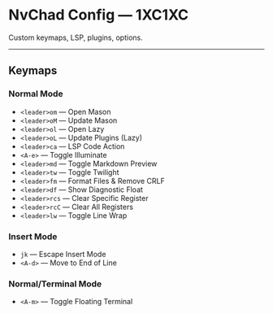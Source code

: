 # NvChad Config — 1XC1XC

Custom keymaps, LSP, plugins, options.

---

## Keymaps

### Normal Mode

* `<leader>om` — Open Mason
* `<leader>oM` — Update Mason
* `<leader>ol` — Open Lazy
* `<leader>oL` — Update Plugins (Lazy)
* `<leader>ca` — LSP Code Action
* `<A-e>` — Toggle Illuminate
* `<leader>md` — Toggle Markdown Preview
* `<leader>tw` — Toggle Twilight
* `<leader>fm` — Format Files & Remove CRLF
* `<leader>df` — Show Diagnostic Float
* `<leader>rcs` — Clear Specific Register
* `<leader>rcC` — Clear All Registers
* `<leader>lw` — Toggle Line Wrap

### Insert Mode

* `jk` — Escape Insert Mode
* `<A-d>` — Move to End of Line

### Normal/Terminal Mode

* `<A-m>` — Toggle Floating Terminal

